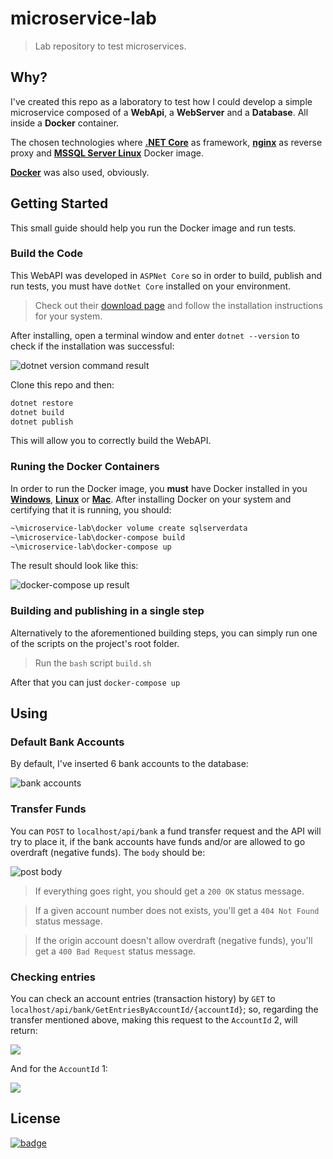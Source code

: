 # microservice-lab
>Lab repository to test microservices.
## Why?

I've created this repo as a laboratory to test how I could develop a simple microservice composed of a **WebApi**, a **WebServer** and a **Database**. All inside a **Docker** container.

The chosen technologies where [**.NET Core**](https://dotnet.microsoft.com/) as framework, [**nginx**](http://nginx.org/) as reverse proxy and [**MSSQL Server Linux**](https://hub.docker.com/_/microsoft-mssql-server) Docker image.

[**Docker**](https://www.docker.com/) was also used, obviously.
## Getting Started  
This small guide should help you run the Docker image and run tests.
### Build the Code
This WebAPI was developed in `ASPNet Core` so in order to build, publish and run tests, you must have `dotNet Core` installed on your environment. 
>Check out their [download page](https://dotnet.microsoft.com/download) and follow the installation instructions for your system.
>
After installing, open a terminal window and enter `dotnet --version` to check if the installation was successful:

![dotnet version command result](https://imgur.com/fCFooub.png)

Clone this repo and then:
```bash
dotnet restore
dotnet build
dotnet publish
```
This will allow you to correctly build the WebAPI.

### Runing the Docker Containers
In order to run the Docker image, you **must** have Docker installed in you [**Windows**](https://download.docker.com/win/stable/Docker%20for%20Windows%20Installer.exe), [**Linux**](https://docs.docker.com/install/linux/docker-ce/debian/) or [**Mac**](https://download.docker.com/mac/stable/Docker.dmg).
After installing Docker on your system and certifying that it is running, you should:
```bash
~\microservice-lab\docker volume create sqlserverdata 
~\microservice-lab\docker-compose build
~\microservice-lab\docker-compose up
```
The result should look like this:

![docker-compose up result](https://i.imgur.com/Ob1KlcP.png)

### Building and publishing in a single step
Alternatively to the aforementioned building steps, you can simply run one of the scripts on the project's root folder.

>Run the `bash` script `build.sh`

After that you can just `docker-compose up`

## Using
### Default Bank Accounts

By default, I've inserted 6 bank accounts to the database:

![bank accounts](https://imgur.com/3gYYuqA.png)

### Transfer Funds
You can `POST` to `localhost/api/bank` a fund transfer request and the API will try to place it, if the bank accounts have funds and/or are allowed to go overdraft (negative funds). The `body` should be:

![post body](https://imgur.com/4VD6ksf.png)

>If everything goes right, you should get a `200 OK` status message.

>If a given account number does not exists, you'll get a `404 Not Found` status message. 

>If the origin account doesn't allow overdraft (negative funds), you'll get a `400 Bad Request` status message.

### Checking entries

You can check an account entries (transaction history) by `GET` to `localhost/api/bank/GetEntriesByAccountId/{accountId}`; so, regarding the transfer mentioned above, making this request to the `AccountId` 2, will return:

![](https://imgur.com/Rx8J6o2.png)

And for the `AccountId` 1:

![](https://imgur.com/YG7mpYx.png)

## License

[![badge](https://img.shields.io/github/license/ruirizzi/microservice-lab)](https://github.com/ruirizzi/microservice-lab/blob/master/LICENSE)